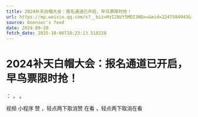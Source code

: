 ```yaml
---
title: 2024补天白帽大会：报名通道已开启，早鸟票限时抢！
url: https://mp.weixin.qq.com/s?__biz=MzI2NzY5MDI3NQ==&mid=2247504943&idx=1&sn=62ef202d8c6fc27b5c929f7f799b525c
source: Doonsec's feed
date: 2024-09-20
fetch_date: 2025-10-06T18:23:13.518228
---
```


# 2024补天白帽大会：报名通道已开启，早鸟票限时抢！

：
，
。

视频
小程序
赞
，轻点两下取消赞
在看
，轻点两下取消在看